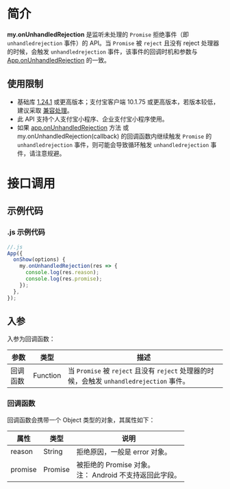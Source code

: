 # 简介

**my.onUnhandledRejection** 是监听未处理的 `Promise` 拒绝事件（即 `unhandledrejection` 事件）的 API。当 `Promise` 被 `reject` 且没有 reject 处理器的时候，会触发 `unhandledrejection` 事件，该事件的回调时机和参数与 [App.onUnhandledRejection](https://opendocs.alipay.com/mini/framework/app-detail) 的一致。

## 使用限制

- 基础库 [1.24.1](https://opendocs.alipay.com/mini/framework/lib) 或更高版本；支付宝客户端 10.1.75 或更高版本，若版本较低，建议采取 [兼容处理](https://docs.alipay.com/mini/framework/compatibility)。
- 此 API 支持个人支付宝小程序、企业支付宝小程序使用。
- 如果 [app.onUnhandledRejection](<https://opendocs.alipay.com/mini/framework/app-detail#onUnhandledRejection(object%3A%20Object)>) 方法 或 my.onUnhandledRejection(callback) 的回调函数内继续触发 `Promise` 的 `unhandledrejection` 事件，则可能会导致循环触发 `unhandledrejection` 事件，请注意规避。

# 接口调用

## 示例代码

### .js 示例代码

```javascript
//.js
App({
  onShow(options) {
    my.onUnhandledRejection(res => {
      console.log(res.reason);
      console.log(res.promise);
    });
  },
});
```

## 入参

入参为回调函数：

| **参数** | **类型** | **描述** |
| --- | --- | --- |
| 回调函数 | Function | 当 `Promise` 被 `reject` 且没有 `reject` 处理器的时候，会触发 `unhandledrejection` 事件。 |

### 回调函数

回调函数会携带一个 Object 类型的对象，其属性如下：

| **属性** | **类型** | **说明**                      |
| -------- | -------- | ----------------------------- |
| reason   | String   | 拒绝原因，一般是 error 对象。 |
| promise  | Promise  | 被拒绝的 Promise 对象。 </br> 注： Android 不支持返回此字段。     |

